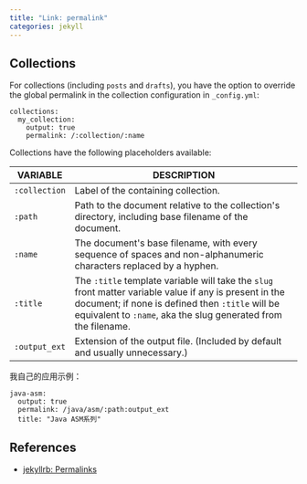 ```yaml
---
title: "Link: permalink"
categories: jekyll
---
```


## Collections

For collections (including `posts` and `drafts`), you have the option to override the global permalink in the collection configuration in `_config.yml`:

```text
collections:
  my_collection:
    output: true
    permalink: /:collection/:name
```

Collections have the following placeholders available:

| VARIABLE | DESCRIPTION |
|----------|-------------|
| `:collection` | Label of the containing collection. |
| `:path` | Path to the document relative to the collection's directory, including base filename of the document. |
| `:name` | The document's base filename, with every sequence of spaces and non-alphanumeric characters replaced by a hyphen. |
| `:title` | The `:title` template variable will take the `slug` front matter variable value if any is present in the document; if none is defined then `:title` will be equivalent to `:name`, aka the slug generated from the filename. |
| `:output_ext` | Extension of the output file. (Included by default and usually unnecessary.) |

我自己的应用示例：

```text
java-asm:
  output: true
  permalink: /java/asm/:path:output_ext
  title: "Java ASM系列"
```

## References

- [jekyllrb: Permalinks](https://jekyllrb.com/docs/permalinks/)
